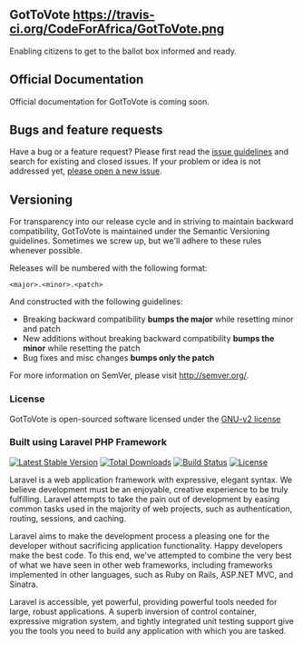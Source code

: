 ## GotToVote https://travis-ci.org/CodeForAfrica/GotToVote.png

Enabling citizens to get to the ballot box informed and ready.

## Official Documentation

Official documentation for GotToVote is coming soon.

## Bugs and feature requests

Have a bug or a feature request? Please first read the [issue guidelines](https://github.com/CodeForAfrica/GotToVote/blob/master/CONTRIBUTING.md#using-the-issue-tracker) and search for existing and closed issues. If your problem or idea is not addressed yet, [please open a new issue](https://github.com/CodeForAfrica/GotToVote/issues/new).

## Versioning

For transparency into our release cycle and in striving to maintain backward compatibility, GotToVote is maintained under the Semantic Versioning guidelines. Sometimes we screw up, but we'll adhere to these rules whenever possible.

Releases will be numbered with the following format:

`<major>.<minor>.<patch>`

And constructed with the following guidelines:

- Breaking backward compatibility **bumps the major** while resetting minor and patch
- New additions without breaking backward compatibility **bumps the minor** while resetting the patch
- Bug fixes and misc changes **bumps only the patch**

For more information on SemVer, please visit <http://semver.org/>.

### License

GotToVote is open-sourced software licensed under the [GNU-v2 license](https://github.com/CodeForAfrica/GotToVote/blob/master/LICENSE)

### Built using Laravel PHP Framework

[![Latest Stable Version](https://poser.pugx.org/laravel/framework/version.png)](https://packagist.org/packages/laravel/framework) [![Total Downloads](https://poser.pugx.org/laravel/framework/d/total.png)](https://packagist.org/packages/laravel/framework) [![Build Status](https://travis-ci.org/laravel/framework.png)](https://travis-ci.org/laravel/framework) [![License](https://poser.pugx.org/laravel/framework/license.png)](https://packagist.org/packages/laravel/framework) 

Laravel is a web application framework with expressive, elegant syntax. We believe development must be an enjoyable, creative experience to be truly fulfilling. Laravel attempts to take the pain out of development by easing common tasks used in the majority of web projects, such as authentication, routing, sessions, and caching.

Laravel aims to make the development process a pleasing one for the developer without sacrificing application functionality. Happy developers make the best code. To this end, we've attempted to combine the very best of what we have seen in other web frameworks, including frameworks implemented in other languages, such as Ruby on Rails, ASP.NET MVC, and Sinatra.

Laravel is accessible, yet powerful, providing powerful tools needed for large, robust applications. A superb inversion of control container, expressive migration system, and tightly integrated unit testing support give you the tools you need to build any application with which you are tasked.
